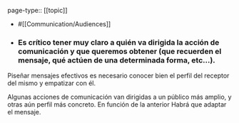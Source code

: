 page-type:: [[topic]]

- #[[Communication/Audiences]]

- ### Es crítico tener muy claro a quién va dirigida la acción de comunicación y que queremos obtener (que recuerden el mensaje, qué actúen de una determinada forma, etc...).

Piseñar mensajes efectivos es necesario conocer bien el perfil del receptor del mismo y empatizar con él.

Algunas acciones de comunicación van dirigidas a un público más amplio, y otras aún perfil más concreto. En función de la anterior Habrá que adaptar el mensaje.




